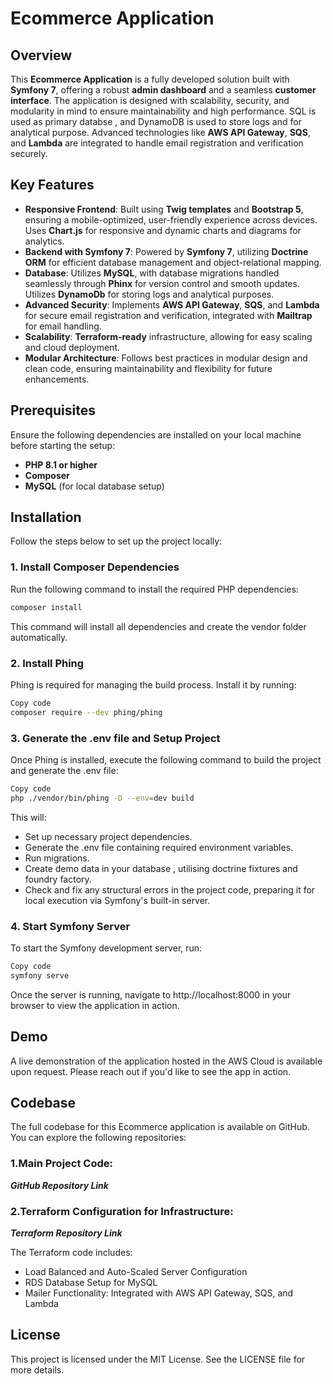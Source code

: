 # Ecommerce Application

## Overview

This **Ecommerce Application** is a fully developed solution built with **Symfony 7**, offering a robust **admin dashboard** and a seamless **customer interface**. The application is designed with scalability, security, and modularity in mind to ensure maintainability and high performance. SQL is used as primary databse , and DynamoDB is used to store logs and for analytical purpose. Advanced technologies like **AWS API Gateway**, **SQS**, and **Lambda** are integrated to handle email registration and verification securely.

## Key Features

- **Responsive Frontend**: Built using **Twig templates** and **Bootstrap 5**, ensuring a mobile-optimized, user-friendly experience across devices. Uses **Chart.js** for responsive and dynamic charts and diagrams for analytics.
- **Backend with Symfony 7**: Powered by **Symfony 7**, utilizing **Doctrine ORM** for efficient database management and object-relational mapping.
- **Database**: Utilizes **MySQL**, with database migrations handled seamlessly through **Phinx** for version control and smooth updates. Utilizes **DynamoDb** for storing logs and analytical purposes.
- **Advanced Security**: Implements **AWS API Gateway**, **SQS**, and **Lambda** for secure email registration and verification, integrated with **Mailtrap** for email handling.
- **Scalability**: **Terraform-ready** infrastructure, allowing for easy scaling and cloud deployment.
- **Modular Architecture**: Follows best practices in modular design and clean code, ensuring maintainability and flexibility for future enhancements.

## Prerequisites

Ensure the following dependencies are installed on your local machine before starting the setup:

- **PHP 8.1 or higher**
- **Composer**
- **MySQL** (for local database setup)

## Installation

Follow the steps below to set up the project locally:

### 1. Install Composer Dependencies

Run the following command to install the required PHP dependencies:

```bash
composer install
```

This command will install all dependencies and create the vendor folder automatically.

### 2. Install Phing
Phing is required for managing the build process. Install it by running:

```bash
Copy code
composer require --dev phing/phing
```

### 3. Generate the .env file and Setup Project
Once Phing is installed, execute the following command to build the project and generate the .env file:

```bash
Copy code
php ./vendor/bin/phing -D --env=dev build
```
This will:

* Set up necessary project dependencies.
* Generate the .env file containing required environment variables.
* Run migrations.
* Create demo data in your database , utilising doctrine fixtures and foundry factory. 
* Check and fix any structural errors in the project code, preparing it for local execution via Symfony's built-in server.

### 4. Start Symfony Server
To start the Symfony development server, run:

```bash
Copy code
symfony serve
```
Once the server is running, navigate to http://localhost:8000 in your browser to view the application in action.

## Demo
A live demonstration of the application hosted in the AWS Cloud is available upon request. Please reach out if you'd like to see the app in action.

## Codebase
The full codebase for this Ecommerce application is available on GitHub. You can explore the following repositories:

### 1.Main Project Code:
***GitHub Repository Link***

### 2.Terraform Configuration for Infrastructure:
***Terraform Repository Link***

The Terraform code includes:

* Load Balanced and Auto-Scaled Server Configuration
* RDS Database Setup for MySQL
* Mailer Functionality: Integrated with AWS API Gateway, SQS, and Lambda

## License
This project is licensed under the MIT License. See the LICENSE file for more details.
